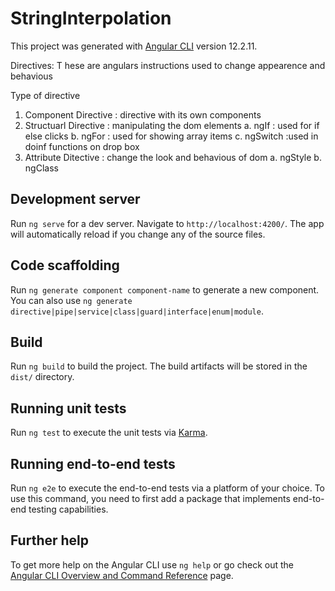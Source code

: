 # StringInterpolation

This project was generated with [Angular CLI](https://github.com/angular/angular-cli) version 12.2.11.


Directives: T hese are angulars instructions used to change appearence and behavious 


Type of directive 
1. Component Directive : directive with its own components 
2. Structuarl Directive : manipulating the dom elements 
  a. ngIf : used for if else clicks 
  b. ngFor : used for showing array items 
  c. ngSwitch :used in doinf functions on drop box 
3. Attribute Ditective : change the look and behavious of dom
  a. ngStyle 
  b. ngClass

































## Development server

Run `ng serve` for a dev server. Navigate to `http://localhost:4200/`. The app will automatically reload if you change any of the source files.

## Code scaffolding

Run `ng generate component component-name` to generate a new component. You can also use `ng generate directive|pipe|service|class|guard|interface|enum|module`.

## Build

Run `ng build` to build the project. The build artifacts will be stored in the `dist/` directory.

## Running unit tests

Run `ng test` to execute the unit tests via [Karma](https://karma-runner.github.io).

## Running end-to-end tests

Run `ng e2e` to execute the end-to-end tests via a platform of your choice. To use this command, you need to first add a package that implements end-to-end testing capabilities.

## Further help

To get more help on the Angular CLI use `ng help` or go check out the [Angular CLI Overview and Command Reference](https://angular.io/cli) page.
